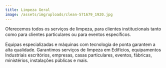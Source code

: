 ```yaml
---
title: Limpeza Geral
image: /assets/img/uploads/clean-571679_1920.jpg
---
```

Oferecemos todos os serviços de limpeza, para clientes institucionais tanto como para clientes particulares ou para eventos especíﬁcos.

Equipas especializadas e máquinas com tecnologia de ponta garantem a alta qualidade. Garantimos serviços de limpeza em Edifícios, equipamentos Industriais escritórios, empresas, casas particulares, eventos, fábricas, ministérios, instalações públicas e mais.
